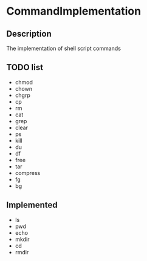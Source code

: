 # CommandImplementation

## Description
The implementation of shell script commands


## TODO list 
- chmod
- chown
- chgrp
- cp
- rm
- cat
- grep
- clear
- ps
- kill
- du
- df
- free
- tar
- compress
- fg
- bg

## Implemented
- ls
- pwd
- echo
- mkdir
- cd
- rmdir
